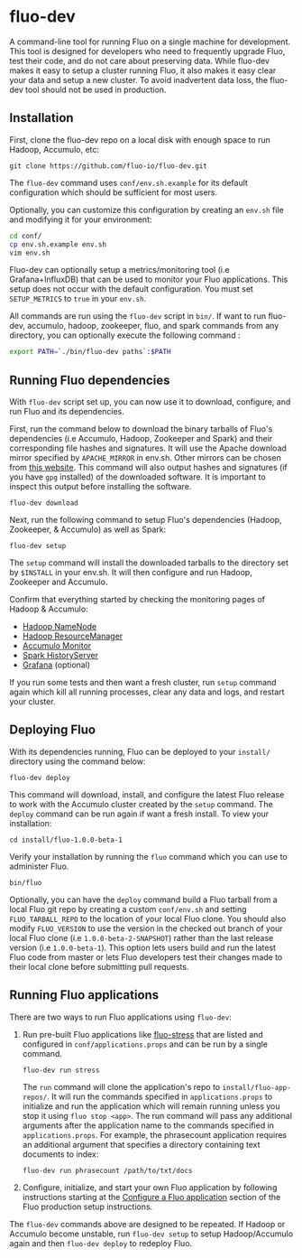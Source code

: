 fluo-dev
========

A command-line tool for running Fluo on a single machine for development.  This tool is designed for 
developers who need to frequently upgrade Fluo, test their code, and do not care about preserving 
data.  While fluo-dev makes it easy to setup a cluster running Fluo, it also makes it easy clear 
your data and setup a new cluster.  To avoid inadvertent data loss, the fluo-dev tool should not 
be used in production. 

Installation
------------

First, clone the fluo-dev repo on a local disk with enough space to run Hadoop, Accumulo, etc:

    git clone https://github.com/fluo-io/fluo-dev.git

The `fluo-dev` command uses `conf/env.sh.example` for its default configuration which should
be sufficient for most users.

Optionally, you can customize this configuration by creating an `env.sh` file and modifying it
for your environment:

```bash
cd conf/
cp env.sh.example env.sh
vim env.sh
```

Fluo-dev can optionally setup a metrics/monitoring tool (i.e Grafana+InfluxDB) that can be used 
to monitor your Fluo applications.  This setup does not occur with the default configuration. You 
must set `SETUP_METRICS` to `true` in your `env.sh`.

All commands are run using the `fluo-dev` script in `bin/`.  If want to run fluo-dev, accumulo, 
hadoop, zookeeper, fluo, and spark commands from any directory, you can optionally execute the 
following command :

```bash
export PATH=`./bin/fluo-dev paths`:$PATH
```

Running Fluo dependencies
-------------------------

With `fluo-dev` script set up, you can now use it to download, configure, and run Fluo and 
its dependencies.

First, run the command below to download the binary tarballs of Fluo's dependencies (i.e Accumulo, Hadoop, 
Zookeeper and Spark) and their corresponding file hashes and signatures. It will use the Apache download 
mirror specified by `APACHE_MIRROR` in env.sh.  Other mirrors can be chosen from [this website][1].
This command will also output hashes and signatures (if you have `gpg` installed) of the downloaded
software. It is important to inspect this output before installing the software.

    fluo-dev download

Next, run the following command to setup Fluo's dependencies (Hadoop, Zookeeper, & Accumulo) as
well as Spark:

    fluo-dev setup

The `setup` command will install the downloaded tarballs to the directory set by `$INSTALL` in
your env.sh.  It will then configure and run Hadoop, Zookeeper and Accumulo.  

Confirm that everything started by checking the monitoring pages of Hadoop & Accumulo:
 * [Hadoop NameNode](http://localhost:50070/)
 * [Hadoop ResourceManager](http://localhost:8088/)
 * [Accumulo Monitor](http://localhost:50095/)
 * [Spark HistoryServer](http://localhost:18080/)
 * [Grafana](http://localhost:3000/) (optional)

If you run some tests and then want a fresh cluster, run `setup` command again which kill all
running processes, clear any data and logs, and restart your cluster.

Deploying Fluo
--------------

With its dependencies running, Fluo can be deployed to your `install/` directory using the command below:

    fluo-dev deploy

This command will download, install, and configure the latest Fluo release to work with the Accumulo cluster
created by the `setup` command.  The `deploy` command can be run again if want a fresh install.  To view 
your installation:

    cd install/fluo-1.0.0-beta-1

Verify your installation by running the `fluo` command which you can use to administer Fluo.

    bin/fluo

Optionally, you can have the `deploy` command build a Fluo tarball from a local Fluo git repo by creating
a custom `conf/env.sh` and setting `FLUO_TARBALL_REPO` to the location of your local Fluo clone.  You should 
also modify `FLUO_VERSION` to use the version in the checked out branch of your local Fluo clone
(i.e `1.0.0-beta-2-SNAPSHOT`) rather than the last release version (i.e `1.0.0-beta-1`).  This option 
lets users build and run the latest Fluo code from master or lets Fluo developers test their changes made to
their local clone before submitting pull requests.

Running Fluo applications
-------------------------

There are two ways to run Fluo applications using `fluo-dev`:

1. Run pre-built Fluo applications like [fluo-stress] that are listed and configured 
   in `conf/applications.props` and can be run by a single command.

    ```
    fluo-dev run stress
    ```

   The `run` command will clone the application's repo to `install/fluo-app-repos/`.  It will
   run the commands specified in `applications.props` to initialize and run the application 
   which will remain running unless you stop it using `fluo stop <app>`.  The run command will
   pass any additional arguments after the application name to the commands specified in 
   `applications.props`.  For example, the phrasecount application requires an additional
   argument that specifies a directory containing text documents to index:

    ```
    fluo-dev run phrasecount /path/to/txt/docs
    ```

2. Configure, initialize, and start your own Fluo application by following instructions starting at
   the [Configure a Fluo application][2] section of the Fluo production setup instructions.

The `fluo-dev` commands above are designed to be repeated.  If Hadoop or Accumulo become unstable, run
`fluo-dev setup` to setup Hadoop/Accumulo again and then `fluo-dev deploy` to redeploy Fluo.

[1]: http://www.apache.org/dyn/closer.cgi
[2]: https://github.com/fluo-io/fluo/blob/master/docs/prod-fluo-setup.md#configure-a-fluo-application
[fluo-stress]: https://github.com/fluo-io/fluo-stress
